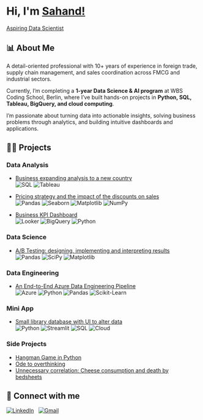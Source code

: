 # Hi, I'm [Sahand!](https://www.linkedin.com/in/sahandazizi/)
[Aspiring Data Scientist](https://github.com/zehando)

## :bar_chart: About Me

A detail-oriented professional with 10+ years of experience in foreign trade, supply chain management, and sales coordination across FMCG and industrial sectors.  

Currently, I’m completing a **1-year Data Science & AI program** at WBS Coding School, Berlin, where I’ve built hands-on projects in **Python, SQL, Tableau, BigQuery, and cloud computing**.  

I’m passionate about turning data into actionable insights, solving business problems through analytics, and building intuitive dashboards and applications.  

## 👨‍💻 Projects

### Data Analysis
- [Business expanding analysis to a new country](https://github.com/Zehando/Business-expanding-analysis)  
  <br>
  ![SQL](https://img.shields.io/badge/SQL-336791?style=for-the-badge&logo=postgresql&logoColor=white) ![Tableau](https://img.shields.io/badge/Tableau-E97627?style=for-the-badge&logo=tableau&logoColor=white)

- [Pricing strategy and the impact of the discounts on sales](https://github.com/Zehando/eniac-pricing-strategy-analysis)  
  <br>
  ![Pandas](https://img.shields.io/badge/Pandas-150458?style=for-the-badge&logo=pandas&logoColor=white) ![Seaborn](https://img.shields.io/badge/Seaborn-3776AB?style=for-the-badge&logo=seaborn&logoColor=white) ![Matplotlib](https://img.shields.io/badge/Matplotlib-3776AB?style=for-the-badge&logo=matplotlib&logoColor=white) ![NumPy](https://img.shields.io/badge/NumPy-013243?style=for-the-badge&logo=numpy&logoColor=white)

- [Business KPI Dashboard](https://github.com/Zehando/business-kpi-dashboards)  
  <br>
  ![Looker](https://img.shields.io/badge/Looker-4285F4?style=for-the-badge&logo=looker&logoColor=white) ![BigQuery](https://img.shields.io/badge/BigQuery-4285F4?style=for-the-badge&logo=googlebigquery&logoColor=white) ![Python](https://img.shields.io/badge/Python-3776AB?style=for-the-badge&logo=python&logoColor=white)

### Data Science
- [A/B Testing: designing, implementing and interpreting results](https://github.com/Zehando/eniac-pricing-strategy-analysis)  
  <br>
  ![Pandas](https://img.shields.io/badge/Pandas-150458?style=for-the-badge&logo=pandas&logoColor=white) ![SciPy](https://img.shields.io/badge/SciPy-85D6F1?style=for-the-badge&logo=scipy&logoColor=black) ![Matplotlib](https://img.shields.io/badge/Matplotlib-3776AB?style=for-the-badge&logo=matplotlib&logoColor=white)

### Data Engineering
- [An End-to-End Azure Data Engineering Pipeline](https://github.com/Zehando/dp900-azure-etl-project)  
  <br>
  ![Azure](https://img.shields.io/badge/Azure-0078D4?style=for-the-badge&logo=microsoftazure&logoColor=white) ![Python](https://img.shields.io/badge/Python-3776AB?style=for-the-badge&logo=python&logoColor=white) ![Pandas](https://img.shields.io/badge/Pandas-150458?style=for-the-badge&logo=pandas&logoColor=white) ![Scikit-Learn](https://img.shields.io/badge/scikit--learn-F7931E?style=for-the-badge&logo=scikit-learn&logoColor=white)

### Mini App
- [Small library database with UI to alter data](https://github.com/Zehando/small-library)  
  <br>
  ![Python](https://img.shields.io/badge/Python-3776AB?style=for-the-badge&logo=python&logoColor=white) ![Streamlit](https://img.shields.io/badge/Streamlit-FF4B4B?style=for-the-badge&logo=streamlit&logoColor=white) ![SQL](https://img.shields.io/badge/SQL-336791?style=for-the-badge&logo=postgresql&logoColor=white) ![Cloud](https://img.shields.io/badge/Cloud-4285F4?style=for-the-badge&logo=googlecloud&logoColor=white)

### Side Projects
- [Hangman Game in Python](https://github.com/Zehando/Python-Hangman)  
- [Ode to overthinking](https://github.com/Zehando/ode-to-my-overthinking)  
- [Unnecessary correlation: Cheese consumption and death by bedsheets](https://github.com/Zehando/CheeseAndDeathByBedsheets)  

## :wave: Connect with me

[![LinkedIn](https://skillicons.dev/icons?i=linkedin)](https://www.linkedin.com/in/sahandazizi/)  
[![Gmail](https://skillicons.dev/icons?i=gmail)](mailto:azizisahand@gmail.com)
